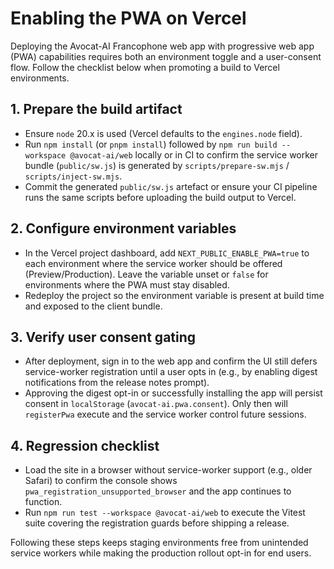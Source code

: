# Enabling the PWA on Vercel

Deploying the Avocat-AI Francophone web app with progressive web app (PWA) capabilities requires both an environment toggle and a user-consent flow. Follow the checklist below when promoting a build to Vercel environments.

## 1. Prepare the build artifact
- Ensure `node` 20.x is used (Vercel defaults to the `engines.node` field).
- Run `npm install` (or `pnpm install`) followed by `npm run build --workspace @avocat-ai/web` locally or in CI to confirm the service worker bundle (`public/sw.js`) is generated by `scripts/prepare-sw.mjs` / `scripts/inject-sw.mjs`.
- Commit the generated `public/sw.js` artefact or ensure your CI pipeline runs the same scripts before uploading the build output to Vercel.

## 2. Configure environment variables
- In the Vercel project dashboard, add `NEXT_PUBLIC_ENABLE_PWA=true` to each environment where the service worker should be offered (Preview/Production). Leave the variable unset or `false` for environments where the PWA must stay disabled.
- Redeploy the project so the environment variable is present at build time and exposed to the client bundle.

## 3. Verify user consent gating
- After deployment, sign in to the web app and confirm the UI still defers service-worker registration until a user opts in (e.g., by enabling digest notifications from the release notes prompt).
- Approving the digest opt-in or successfully installing the app will persist consent in `localStorage` (`avocat-ai.pwa.consent`). Only then will `registerPwa` execute and the service worker control future sessions.

## 4. Regression checklist
- Load the site in a browser without service-worker support (e.g., older Safari) to confirm the console shows `pwa_registration_unsupported_browser` and the app continues to function.
- Run `npm run test --workspace @avocat-ai/web` to execute the Vitest suite covering the registration guards before shipping a release.

Following these steps keeps staging environments free from unintended service workers while making the production rollout opt-in for end users.
